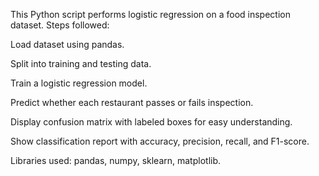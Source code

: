 This Python script performs logistic regression on a food inspection dataset.
Steps followed:

Load dataset using pandas.

Split into training and testing data.

Train a logistic regression model.

Predict whether each restaurant passes or fails inspection.

Display confusion matrix with labeled boxes for easy understanding.

Show classification report with accuracy, precision, recall, and F1-score.

Libraries used: pandas, numpy, sklearn, matplotlib.
